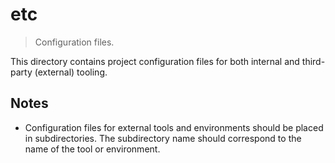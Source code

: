 # etc

> Configuration files.

<!-- Section to include introductory text. Make sure to keep an empty line after the intro `section` element and another before the `/section` close. -->

<section class="intro">

This directory contains project configuration files for both internal and third-party (external) tooling.

</section>

<!-- /.intro -->

<!-- Section to include notes. Make sure to keep an empty line after the `section` element and another before the `/section` close. -->

<section class="notes">

## Notes

-   Configuration files for external tools and environments should be placed in subdirectories. The subdirectory name should correspond to the name of the tool or environment.

</section>

<!-- /.notes -->

<!-- Section for all links. Make sure to keep an empty line after the `section` element and another before the `/section` close. -->

<section class="links">

</section>

<!-- /.links -->
